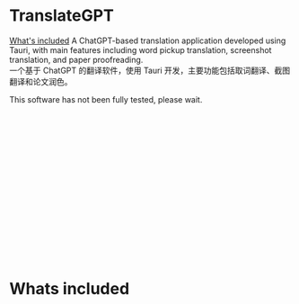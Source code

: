 # TranslateGPT
[What's included](#Whats-included)
A ChatGPT-based translation application developed using Tauri, with main features including word pickup translation, screenshot translation, and paper proofreading.<br>
一个基于 ChatGPT 的翻译软件，使用 Tauri 开发，主要功能包括取词翻译、截图翻译和论文润色。

This software has not been fully tested, please wait.
<br>
<br>
<br>
<br><br><br>
<br><br><br><br><br><br><br><br><br><br><br>
# Whats included
